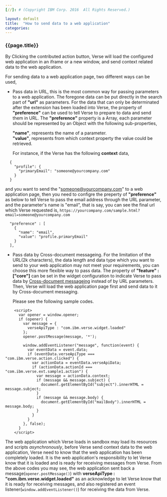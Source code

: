 ```yaml
---
[//]: # (Copyright IBM Corp. 2016  All Rights Reserved.)

layout: default
title:  "How to send data to a web application"
categories: 
---
```


### {{page.title}}  


By Clicking the contributed action button, Verse will load the configured web application in an iframe or a new window, and send context related data to the web application.  

For sending data to a web application page, two different ways can be used,  

* Pass data in URL, this is the most common way for passing parameters to a web application. The foregone data can be put directly in the search part of __"url"__ as parameters.  For the data that can only be determinated after the extension has been loaded into Verse, the property of __"preference"__ can be used to tell Verse to prepare to data and send them in URL.  The __"preference"__ property is a Array, each parameter should be represented by an Object with the following sub-properties,   

   __"name"__, represents the name of a parameter.  
   __"value"__, represents from which context property the value could be retrieved.  


   For instance, if the Verse has the following __context__ data,  
   
```
  {
    "profile": {
      "primaryEmail": "someone@yourcompany.com"
    }
  }
```
   
   and you want to send the "someone@yourcompany.com" to a web application page, then you need to configre the preperty of  __"preference"__ as below to tell Verse to pass the email address through the URL parameter, and the parameter's name is "email",  that is say, you can see the final url which Verse requested is, `https://yourcompany.com/sample.html?email=someone@yourcompany.com`
   
```
  "preference" : [
    {
      "name": "email",
      "value": "profile.primaryEmail"
    }
  ],
```

  
   
* Pass data by Cross-document messageing. For the limitation of the URL(2k characters), the data length and data type which you want to send to your web application may not meet your requirements, you can choose this more flexible way to pass data. The property of __"feature" : ["core"]__ can be set in the widget configuration to indicate Verse to pass data by [Cross-document messageing][1] instead of by URL parameters. Then, Verse will load the web application page first and send data to it by Cross-document messaging.  


    Please see the following sample codes.

```
    <script>
      var opener = window.opener;
      if (opener) {
        var message = {
          verseApiType : "com.ibm.verse.widget.loaded"
        };
        opener.postMessage(message, '*');
        
        window.addEventListener("message", function(event) {
          var eventData = event.data;
          if (eventData.verseApiType === "com.ibm.verse.action.clicked") {
            var actionData = eventData.verseApiData;
            if (actionData.actionId === "com.ibm.verse.ext.sample1.action") {
              var message = actionData.context;
              if (message && message.subject) {
                document.getElementById("subject").innerHTML = message.subject;
              }
              if (message && message.body) {
                document.getElementById("mailBody").innerHTML = message.body;
              }
            }
          }
        }, false);
      }
    </script>
```

The web application which Verse loads in sandbox may load its resources and scripts _asynchronously_, before Verse send context data to the web application, Verse need to know that the web application has been completely loaded. It is the web application's responsibility to let Verse know that it is loaded and is ready for receiving messages from Verse.  From the above codes you may see, the web application sent back a message(`opener.postMessage()`) with __verseApiType : "com.ibm.verse.widget.loaded"__ as an acknowledge to let Verse know that it is ready for receiving messages, and also registered an event listener(`window.addEventListener()`) for receiving the data from Verse. 


[1]: https://www.w3.org/TR/2011/WD-webmessaging-20110317/#web-messaging
